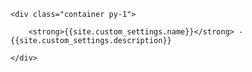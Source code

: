 <footer id="dh-site-footer">

    <div class="container py-1">

        <strong>{{site.custom_settings.name}}</strong> - {{site.custom_settings.description}}

    </div>

</footer>
